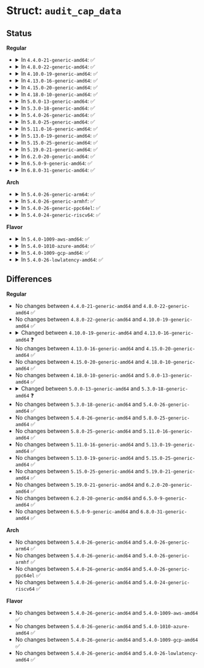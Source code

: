 # Struct: <code>audit_cap_data</code>

## Status
<b>Regular</b>
<ul>
<li>
<details>
<summary>In <code>4.4.0-21-generic-amd64</code>: ✅</summary>

```c
struct audit_cap_data {
    kernel_cap_t permitted;
    kernel_cap_t inheritable;
    unsigned int fE;
    kernel_cap_t effective;
}
```
</details>
</li>
<li>
<details>
<summary>In <code>4.8.0-22-generic-amd64</code>: ✅</summary>

```c
struct audit_cap_data {
    kernel_cap_t permitted;
    kernel_cap_t inheritable;
    unsigned int fE;
    kernel_cap_t effective;
}
```
</details>
</li>
<li>
<details>
<summary>In <code>4.10.0-19-generic-amd64</code>: ✅</summary>

```c
struct audit_cap_data {
    kernel_cap_t permitted;
    kernel_cap_t inheritable;
    unsigned int fE;
    kernel_cap_t effective;
}
```
</details>
</li>
<li>
<details>
<summary>In <code>4.13.0-16-generic-amd64</code>: ✅</summary>

```c
struct audit_cap_data {
    kernel_cap_t permitted;
    kernel_cap_t inheritable;
    unsigned int fE;
    kernel_cap_t effective;
    kernel_cap_t ambient;
}
```
</details>
</li>
<li>
<details>
<summary>In <code>4.15.0-20-generic-amd64</code>: ✅</summary>

```c
struct audit_cap_data {
    kernel_cap_t permitted;
    kernel_cap_t inheritable;
    unsigned int fE;
    kernel_cap_t effective;
    kernel_cap_t ambient;
}
```
</details>
</li>
<li>
<details>
<summary>In <code>4.18.0-10-generic-amd64</code>: ✅</summary>

```c
struct audit_cap_data {
    kernel_cap_t permitted;
    kernel_cap_t inheritable;
    unsigned int fE;
    kernel_cap_t effective;
    kernel_cap_t ambient;
}
```
</details>
</li>
<li>
<details>
<summary>In <code>5.0.0-13-generic-amd64</code>: ✅</summary>

```c
struct audit_cap_data {
    kernel_cap_t permitted;
    kernel_cap_t inheritable;
    unsigned int fE;
    kernel_cap_t effective;
    kernel_cap_t ambient;
}
```
</details>
</li>
<li>
<details>
<summary>In <code>5.3.0-18-generic-amd64</code>: ✅</summary>

```c
struct audit_cap_data {
    kernel_cap_t permitted;
    kernel_cap_t inheritable;
    unsigned int fE;
    kernel_cap_t effective;
    kernel_cap_t ambient;
    kuid_t rootid;
}
```
</details>
</li>
<li>
<details>
<summary>In <code>5.4.0-26-generic-amd64</code>: ✅</summary>

```c
struct audit_cap_data {
    kernel_cap_t permitted;
    kernel_cap_t inheritable;
    unsigned int fE;
    kernel_cap_t effective;
    kernel_cap_t ambient;
    kuid_t rootid;
}
```
</details>
</li>
<li>
<details>
<summary>In <code>5.8.0-25-generic-amd64</code>: ✅</summary>

```c
struct audit_cap_data {
    kernel_cap_t permitted;
    kernel_cap_t inheritable;
    unsigned int fE;
    kernel_cap_t effective;
    kernel_cap_t ambient;
    kuid_t rootid;
}
```
</details>
</li>
<li>
<details>
<summary>In <code>5.11.0-16-generic-amd64</code>: ✅</summary>

```c
struct audit_cap_data {
    kernel_cap_t permitted;
    kernel_cap_t inheritable;
    unsigned int fE;
    kernel_cap_t effective;
    kernel_cap_t ambient;
    kuid_t rootid;
}
```
</details>
</li>
<li>
<details>
<summary>In <code>5.13.0-19-generic-amd64</code>: ✅</summary>

```c
struct audit_cap_data {
    kernel_cap_t permitted;
    kernel_cap_t inheritable;
    unsigned int fE;
    kernel_cap_t effective;
    kernel_cap_t ambient;
    kuid_t rootid;
}
```
</details>
</li>
<li>
<details>
<summary>In <code>5.15.0-25-generic-amd64</code>: ✅</summary>

```c
struct audit_cap_data {
    kernel_cap_t permitted;
    kernel_cap_t inheritable;
    unsigned int fE;
    kernel_cap_t effective;
    kernel_cap_t ambient;
    kuid_t rootid;
}
```
</details>
</li>
<li>
<details>
<summary>In <code>5.19.0-21-generic-amd64</code>: ✅</summary>

```c
struct audit_cap_data {
    kernel_cap_t permitted;
    kernel_cap_t inheritable;
    unsigned int fE;
    kernel_cap_t effective;
    kernel_cap_t ambient;
    kuid_t rootid;
}
```
</details>
</li>
<li>
<details>
<summary>In <code>6.2.0-20-generic-amd64</code>: ✅</summary>

```c
struct audit_cap_data {
    kernel_cap_t permitted;
    kernel_cap_t inheritable;
    unsigned int fE;
    kernel_cap_t effective;
    kernel_cap_t ambient;
    kuid_t rootid;
}
```
</details>
</li>
<li>
<details>
<summary>In <code>6.5.0-9-generic-amd64</code>: ✅</summary>

```c
struct audit_cap_data {
    kernel_cap_t permitted;
    kernel_cap_t inheritable;
    unsigned int fE;
    kernel_cap_t effective;
    kernel_cap_t ambient;
    kuid_t rootid;
}
```
</details>
</li>
<li>
<details>
<summary>In <code>6.8.0-31-generic-amd64</code>: ✅</summary>

```c
struct audit_cap_data {
    kernel_cap_t permitted;
    kernel_cap_t inheritable;
    unsigned int fE;
    kernel_cap_t effective;
    kernel_cap_t ambient;
    kuid_t rootid;
}
```
</details>
</li>
</ul>
<b>Arch</b>
<ul>
<li>
<details>
<summary>In <code>5.4.0-26-generic-arm64</code>: ✅</summary>

```c
struct audit_cap_data {
    kernel_cap_t permitted;
    kernel_cap_t inheritable;
    unsigned int fE;
    kernel_cap_t effective;
    kernel_cap_t ambient;
    kuid_t rootid;
}
```
</details>
</li>
<li>
<details>
<summary>In <code>5.4.0-26-generic-armhf</code>: ✅</summary>

```c
struct audit_cap_data {
    kernel_cap_t permitted;
    kernel_cap_t inheritable;
    unsigned int fE;
    kernel_cap_t effective;
    kernel_cap_t ambient;
    kuid_t rootid;
}
```
</details>
</li>
<li>
<details>
<summary>In <code>5.4.0-26-generic-ppc64el</code>: ✅</summary>

```c
struct audit_cap_data {
    kernel_cap_t permitted;
    kernel_cap_t inheritable;
    unsigned int fE;
    kernel_cap_t effective;
    kernel_cap_t ambient;
    kuid_t rootid;
}
```
</details>
</li>
<li>
<details>
<summary>In <code>5.4.0-24-generic-riscv64</code>: ✅</summary>

```c
struct audit_cap_data {
    kernel_cap_t permitted;
    kernel_cap_t inheritable;
    unsigned int fE;
    kernel_cap_t effective;
    kernel_cap_t ambient;
    kuid_t rootid;
}
```
</details>
</li>
</ul>
<b>Flavor</b>
<ul>
<li>
<details>
<summary>In <code>5.4.0-1009-aws-amd64</code>: ✅</summary>

```c
struct audit_cap_data {
    kernel_cap_t permitted;
    kernel_cap_t inheritable;
    unsigned int fE;
    kernel_cap_t effective;
    kernel_cap_t ambient;
    kuid_t rootid;
}
```
</details>
</li>
<li>
<details>
<summary>In <code>5.4.0-1010-azure-amd64</code>: ✅</summary>

```c
struct audit_cap_data {
    kernel_cap_t permitted;
    kernel_cap_t inheritable;
    unsigned int fE;
    kernel_cap_t effective;
    kernel_cap_t ambient;
    kuid_t rootid;
}
```
</details>
</li>
<li>
<details>
<summary>In <code>5.4.0-1009-gcp-amd64</code>: ✅</summary>

```c
struct audit_cap_data {
    kernel_cap_t permitted;
    kernel_cap_t inheritable;
    unsigned int fE;
    kernel_cap_t effective;
    kernel_cap_t ambient;
    kuid_t rootid;
}
```
</details>
</li>
<li>
<details>
<summary>In <code>5.4.0-26-lowlatency-amd64</code>: ✅</summary>

```c
struct audit_cap_data {
    kernel_cap_t permitted;
    kernel_cap_t inheritable;
    unsigned int fE;
    kernel_cap_t effective;
    kernel_cap_t ambient;
    kuid_t rootid;
}
```
</details>
</li>
</ul>

## Differences
<b>Regular</b>
<ul>
<li>
No changes between <code>4.4.0-21-generic-amd64</code> and <code>4.8.0-22-generic-amd64</code> ✅
</li>
<li>
No changes between <code>4.8.0-22-generic-amd64</code> and <code>4.10.0-19-generic-amd64</code> ✅
</li>
<li>
<details>
<summary>Changed between <code>4.10.0-19-generic-amd64</code> and <code>4.13.0-16-generic-amd64</code> ❓</summary>
<ul>
<li>
<b>Field added. </b>
<code>kernel_cap_t ambient</code>
</li>
</ul>
</details>
</li>
<li>
No changes between <code>4.13.0-16-generic-amd64</code> and <code>4.15.0-20-generic-amd64</code> ✅
</li>
<li>
No changes between <code>4.15.0-20-generic-amd64</code> and <code>4.18.0-10-generic-amd64</code> ✅
</li>
<li>
No changes between <code>4.18.0-10-generic-amd64</code> and <code>5.0.0-13-generic-amd64</code> ✅
</li>
<li>
<details>
<summary>Changed between <code>5.0.0-13-generic-amd64</code> and <code>5.3.0-18-generic-amd64</code> ❓</summary>
<ul>
<li>
<b>Field added. </b>
<code>kuid_t rootid</code>
</li>
</ul>
</details>
</li>
<li>
No changes between <code>5.3.0-18-generic-amd64</code> and <code>5.4.0-26-generic-amd64</code> ✅
</li>
<li>
No changes between <code>5.4.0-26-generic-amd64</code> and <code>5.8.0-25-generic-amd64</code> ✅
</li>
<li>
No changes between <code>5.8.0-25-generic-amd64</code> and <code>5.11.0-16-generic-amd64</code> ✅
</li>
<li>
No changes between <code>5.11.0-16-generic-amd64</code> and <code>5.13.0-19-generic-amd64</code> ✅
</li>
<li>
No changes between <code>5.13.0-19-generic-amd64</code> and <code>5.15.0-25-generic-amd64</code> ✅
</li>
<li>
No changes between <code>5.15.0-25-generic-amd64</code> and <code>5.19.0-21-generic-amd64</code> ✅
</li>
<li>
No changes between <code>5.19.0-21-generic-amd64</code> and <code>6.2.0-20-generic-amd64</code> ✅
</li>
<li>
No changes between <code>6.2.0-20-generic-amd64</code> and <code>6.5.0-9-generic-amd64</code> ✅
</li>
<li>
No changes between <code>6.5.0-9-generic-amd64</code> and <code>6.8.0-31-generic-amd64</code> ✅
</li>
</ul>
<b>Arch</b>
<ul>
<li>
No changes between <code>5.4.0-26-generic-amd64</code> and <code>5.4.0-26-generic-arm64</code> ✅
</li>
<li>
No changes between <code>5.4.0-26-generic-amd64</code> and <code>5.4.0-26-generic-armhf</code> ✅
</li>
<li>
No changes between <code>5.4.0-26-generic-amd64</code> and <code>5.4.0-26-generic-ppc64el</code> ✅
</li>
<li>
No changes between <code>5.4.0-26-generic-amd64</code> and <code>5.4.0-24-generic-riscv64</code> ✅
</li>
</ul>
<b>Flavor</b>
<ul>
<li>
No changes between <code>5.4.0-26-generic-amd64</code> and <code>5.4.0-1009-aws-amd64</code> ✅
</li>
<li>
No changes between <code>5.4.0-26-generic-amd64</code> and <code>5.4.0-1010-azure-amd64</code> ✅
</li>
<li>
No changes between <code>5.4.0-26-generic-amd64</code> and <code>5.4.0-1009-gcp-amd64</code> ✅
</li>
<li>
No changes between <code>5.4.0-26-generic-amd64</code> and <code>5.4.0-26-lowlatency-amd64</code> ✅
</li>
</ul>
